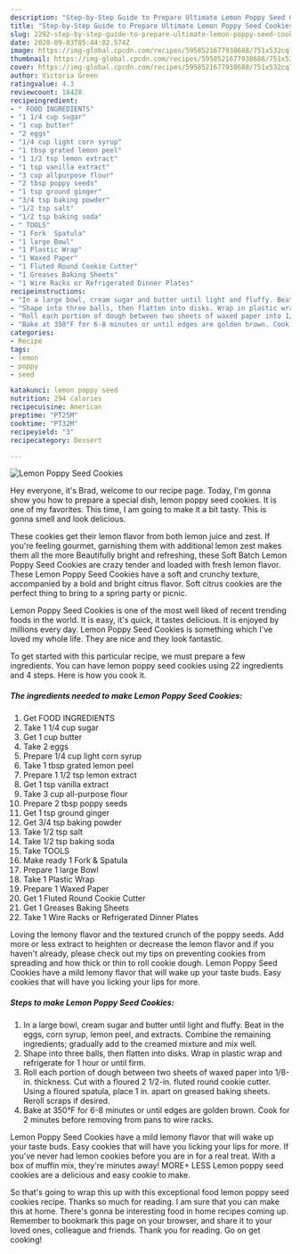 ```yaml
---
description: "Step-by-Step Guide to Prepare Ultimate Lemon Poppy Seed Cookies"
title: "Step-by-Step Guide to Prepare Ultimate Lemon Poppy Seed Cookies"
slug: 2292-step-by-step-guide-to-prepare-ultimate-lemon-poppy-seed-cookies
date: 2020-09-03T05:44:02.574Z
image: https://img-global.cpcdn.com/recipes/5958521677938688/751x532cq70/lemon-poppy-seed-cookies-recipe-main-photo.jpg
thumbnail: https://img-global.cpcdn.com/recipes/5958521677938688/751x532cq70/lemon-poppy-seed-cookies-recipe-main-photo.jpg
cover: https://img-global.cpcdn.com/recipes/5958521677938688/751x532cq70/lemon-poppy-seed-cookies-recipe-main-photo.jpg
author: Victoria Green
ratingvalue: 4.3
reviewcount: 18428
recipeingredient:
- " FOOD INGREDIENTS"
- "1 1/4 cup sugar"
- "1 cup butter"
- "2 eggs"
- "1/4 cup light corn syrup"
- "1 tbsp grated lemon peel"
- "1 1/2 tsp lemon extract"
- "1 tsp vanilla extract"
- "3 cup allpurpose flour"
- "2 tbsp poppy seeds"
- "1 tsp ground ginger"
- "3/4 tsp baking powder"
- "1/2 tsp salt"
- "1/2 tsp baking soda"
- " TOOLS"
- "1 Fork  Spatula"
- "1 large Bowl"
- "1 Plastic Wrap"
- "1 Waxed Paper"
- "1 Fluted Round Cookie Cutter"
- "1 Greases Baking Sheets"
- "1 Wire Racks or Refrigerated Dinner Plates"
recipeinstructions:
- "In a large bowl, cream sugar and butter until light and fluffy. Beat in the eggs, corn syrup, lemon peel, and extracts. Combine the remaining ingredients; gradually add to the creamed mixture and mix well."
- "Shape into three balls, then flatten into disks. Wrap in plastic wrap and refrigerate for 1 hour or until firm."
- "Roll each portion of dough between two sheets of waxed paper into 1/8-in. thickness. Cut with a floured 2 1/2-in. fluted round cookie cutter. Using a floured spatula, place 1 in. apart on greased baking sheets. Reroll scraps if desired."
- "Bake at 350°F for 6-8 minutes or until edges are golden brown. Cook for 2 minutes before removing from pans to wire racks."
categories:
- Recipe
tags:
- lemon
- poppy
- seed

katakunci: lemon poppy seed 
nutrition: 294 calories
recipecuisine: American
preptime: "PT25M"
cooktime: "PT32M"
recipeyield: "3"
recipecategory: Dessert

---
```



![Lemon Poppy Seed Cookies](https://img-global.cpcdn.com/recipes/5958521677938688/751x532cq70/lemon-poppy-seed-cookies-recipe-main-photo.jpg)

Hey everyone, it's Brad, welcome to our recipe page. Today, I'm gonna show you how to prepare a special dish, lemon poppy seed cookies. It is one of my favorites. This time, I am going to make it a bit tasty. This is gonna smell and look delicious.

These cookies get their lemon flavor from both lemon juice and zest. If you&#39;re feeling gourmet, garnishing them with additional lemon zest makes them all the more Beautifully bright and refreshing, these Soft Batch Lemon Poppy Seed Cookies are crazy tender and loaded with fresh lemon flavor. These Lemon Poppy Seed Cookies have a soft and crunchy texture, accompanied by a bold and bright citrus flavor. Soft citrus cookies are the perfect thing to bring to a spring party or picnic.

Lemon Poppy Seed Cookies is one of the most well liked of recent trending foods in the world. It is easy, it's quick, it tastes delicious. It is enjoyed by millions every day. Lemon Poppy Seed Cookies is something which I've loved my whole life. They are nice and they look fantastic.


To get started with this particular recipe, we must prepare a few ingredients. You can have lemon poppy seed cookies using 22 ingredients and 4 steps. Here is how you cook it.

<!--inarticleads1-->

##### The ingredients needed to make Lemon Poppy Seed Cookies:

1. Get  FOOD INGREDIENTS
1. Take 1 1/4 cup sugar
1. Get 1 cup butter
1. Take 2 eggs
1. Prepare 1/4 cup light corn syrup
1. Take 1 tbsp grated lemon peel
1. Prepare 1 1/2 tsp lemon extract
1. Get 1 tsp vanilla extract
1. Take 3 cup all-purpose flour
1. Prepare 2 tbsp poppy seeds
1. Get 1 tsp ground ginger
1. Get 3/4 tsp baking powder
1. Take 1/2 tsp salt
1. Take 1/2 tsp baking soda
1. Take  TOOLS
1. Make ready 1 Fork &amp; Spatula
1. Prepare 1 large Bowl
1. Take 1 Plastic Wrap
1. Prepare 1 Waxed Paper
1. Get 1 Fluted Round Cookie Cutter
1. Get 1 Greases Baking Sheets
1. Take 1 Wire Racks or Refrigerated Dinner Plates


Loving the lemony flavor and the textured crunch of the poppy seeds. Add more or less extract to heighten or decrease the lemon flavor and if you haven&#39;t already, please check out my tips on preventing cookies from spreading and how thick or thin to roll cookie dough. Lemon Poppy Seed Cookies have a mild lemony flavor that will wake up your taste buds. Easy cookies that will have you licking your lips for more. 

<!--inarticleads2-->

##### Steps to make Lemon Poppy Seed Cookies:

1. In a large bowl, cream sugar and butter until light and fluffy. Beat in the eggs, corn syrup, lemon peel, and extracts. Combine the remaining ingredients; gradually add to the creamed mixture and mix well.
1. Shape into three balls, then flatten into disks. Wrap in plastic wrap and refrigerate for 1 hour or until firm.
1. Roll each portion of dough between two sheets of waxed paper into 1/8-in. thickness. Cut with a floured 2 1/2-in. fluted round cookie cutter. Using a floured spatula, place 1 in. apart on greased baking sheets. Reroll scraps if desired.
1. Bake at 350°F for 6-8 minutes or until edges are golden brown. Cook for 2 minutes before removing from pans to wire racks.


Lemon Poppy Seed Cookies have a mild lemony flavor that will wake up your taste buds. Easy cookies that will have you licking your lips for more. If you&#39;ve never had lemon cookies before you are in for a real treat. With a box of muffin mix, they&#39;re minutes away! MORE+ LESS Lemon poppy seed cookies are a delicious and easy cookie to make. 

So that's going to wrap this up with this exceptional food lemon poppy seed cookies recipe. Thanks so much for reading. I am sure that you can make this at home. There's gonna be interesting food in home recipes coming up. Remember to bookmark this page on your browser, and share it to your loved ones, colleague and friends. Thank you for reading. Go on get cooking!
